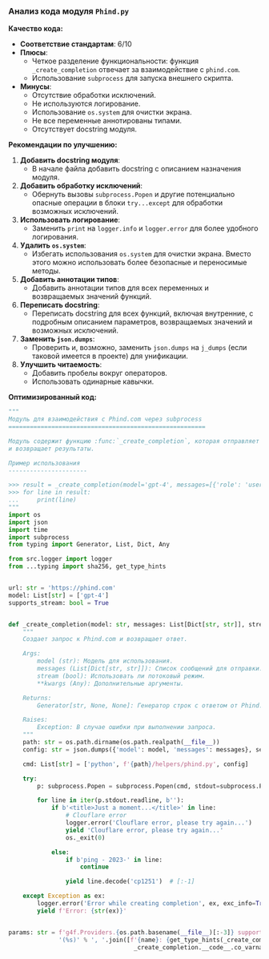 ### **Анализ кода модуля `Phind.py`**

**Качество кода:**

- **Соответствие стандартам**: 6/10
- **Плюсы**:
    - Четкое разделение функциональности: функция `_create_completion` отвечает за взаимодействие с `phind.com`.
    - Использование `subprocess` для запуска внешнего скрипта.
- **Минусы**:
    - Отсутствие обработки исключений.
    - Не используются логирование.
    - Использование `os.system` для очистки экрана.
    - Не все переменные аннотированы типами.
    - Отсутствует docstring модуля.

**Рекомендации по улучшению:**

1.  **Добавить docstring модуля**:
    - В начале файла добавить docstring с описанием назначения модуля.
2.  **Добавить обработку исключений**:
    - Обернуть вызовы `subprocess.Popen` и другие потенциально опасные операции в блоки `try...except` для обработки возможных исключений.
3.  **Использовать логирование**:
    - Заменить `print` на `logger.info` и `logger.error` для более удобного логирования.
4.  **Удалить `os.system`**:
    - Избегать использования `os.system` для очистки экрана. Вместо этого можно использовать более безопасные и переносимые методы.
5.  **Добавить аннотации типов**:
    - Добавить аннотации типов для всех переменных и возвращаемых значений функций.
6.  **Переписать docstring**:
    - Переписать docstring для всех функций, включая внутренние, с подробным описанием параметров, возвращаемых значений и возможных исключений.
7.  **Заменить `json.dumps`**:
    -  Проверить и, возможно, заменить `json.dumps` на `j_dumps` (если таковой имеется в проекте) для унификации.
8.  **Улучшить читаемость**:
    - Добавить пробелы вокруг операторов.
    - Использовать одинарные кавычки.

**Оптимизированный код:**

```python
"""
Модуль для взаимодействия с Phind.com через subprocess
=======================================================

Модуль содержит функцию :func:`_create_completion`, которая отправляет запросы к Phind.com
и возвращает результаты.

Пример использования
----------------------

>>> result = _create_completion(model='gpt-4', messages=[{'role': 'user', 'content': 'Hello'}], stream=False)
>>> for line in result:
...     print(line)
"""
import os
import json
import time
import subprocess
from typing import Generator, List, Dict, Any

from src.logger import logger
from ...typing import sha256, get_type_hints


url: str = 'https://phind.com'
model: List[str] = ['gpt-4']
supports_stream: bool = True


def _create_completion(model: str, messages: List[Dict[str, str]], stream: bool, **kwargs: Any) -> Generator[str, None, None]:
    """
    Создает запрос к Phind.com и возвращает ответ.

    Args:
        model (str): Модель для использования.
        messages (List[Dict[str, str]]): Список сообщений для отправки.
        stream (bool): Использовать ли потоковый режим.
        **kwargs (Any): Дополнительные аргументы.

    Returns:
        Generator[str, None, None]: Генератор строк с ответом от Phind.com.

    Raises:
        Exception: В случае ошибки при выполнении запроса.
    """
    path: str = os.path.dirname(os.path.realpath(__file__))
    config: str = json.dumps({'model': model, 'messages': messages}, separators=(',', ':'))

    cmd: List[str] = ['python', f'{path}/helpers/phind.py', config]

    try:
        p: subprocess.Popen = subprocess.Popen(cmd, stdout=subprocess.PIPE, stderr=subprocess.STDOUT)

        for line in iter(p.stdout.readline, b''):
            if b'<title>Just a moment...</title>' in line:
                # Clouflare error
                logger.error('Clouflare error, please try again...')
                yield 'Clouflare error, please try again...'
                os._exit(0)

            else:
                if b'ping - 2023-' in line:
                    continue

                yield line.decode('cp1251')  # [:-1]

    except Exception as ex:
        logger.error('Error while creating completion', ex, exc_info=True)
        yield f'Error: {str(ex)}'


params: str = f'g4f.Providers.{os.path.basename(__file__)[:-3]} supports: ' + \
              '(%s)' % ', '.join([f'{name}: {get_type_hints(_create_completion)[name].__name__}' for name in
                                   _create_completion.__code__.co_varnames[:_create_completion.__code__.co_argcount]])